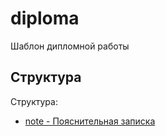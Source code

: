 # diploma
Шаблон дипломной работы

## Структура

Структура:

- [note - Пояснительная записка](./note)
